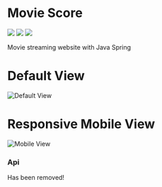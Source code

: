 # Movie Score
<img src="https://img.shields.io/badge/version-3.1.1-green.svg">
<img src="https://img.shields.io/github/last-commit/score-server/movie-score.svg">
<img src="https://img.shields.io/github/repo-size/score-server/movie-score.svg">

Movie streaming website with Java Spring

# Default View

![Default View](https://i.imgur.com/j74lAwk.png)

# Responsive Mobile View

![Mobile View](https://i.imgur.com/ioaOAQk.png)

### Api

Has been removed!
